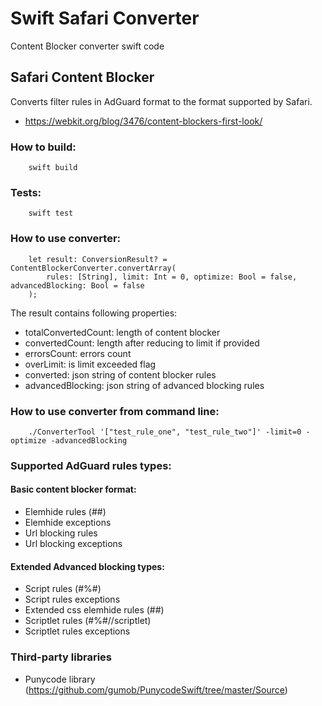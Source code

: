 # Swift Safari Converter

Content Blocker converter swift code


## Safari Content Blocker

Converts filter rules in AdGuard format to the format supported by Safari.
* https://webkit.org/blog/3476/content-blockers-first-look/

### How to build:

```
    swift build
```

### Tests:

```
    swift test
```

### How to use converter:

```
    let result: ConversionResult? = ContentBlockerConverter.convertArray(
        rules: [String], limit: Int = 0, optimize: Bool = false, advancedBlocking: Bool = false
    );
```

The result contains following properties:
- totalConvertedCount: length of content blocker
- convertedCount: length after reducing to limit if provided
- errorsCount: errors count
- overLimit: is limit exceeded flag
- converted: json string of content blocker rules
- advancedBlocking: json string of advanced blocking rules

### How to use converter from command line:

```
    ./ConverterTool '["test_rule_one", "test_rule_two"]' -limit=0 -optimize -advancedBlocking
```

### Supported AdGuard rules types:

#### Basic content blocker format:
- Elemhide rules (##)
- Elemhide exceptions
- Url blocking rules
- Url blocking exceptions

#### Extended Advanced blocking types:
- Script rules (#%#)
- Script rules exceptions
- Extended css elemhide rules (##)
- Scriptlet rules (#%#//scriptlet)
- Scriptlet rules exceptions

### Third-party libraries
- Punycode library (https://github.com/gumob/PunycodeSwift/tree/master/Source)
